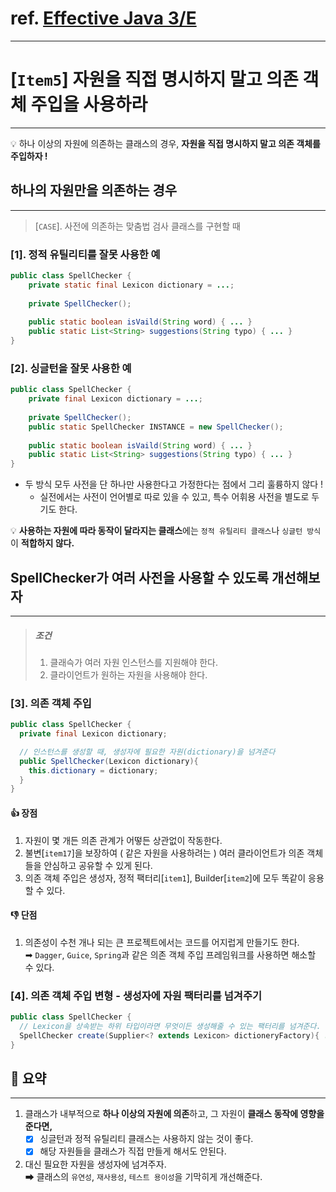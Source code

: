 # ref. [Effective Java 3/E]()

---

# [`Item5`] 자원을 직접 명시하지 말고 의존 객체 주입을 사용하라

---

💡 하나 이상의 자원에 의존하는 클래스의 경우, **자원을 직접 명시하지 말고 의존 객체를 주입하자 !**

## 하나의 자원만을 의존하는 경우
___
>[`CASE`]. 사전에 의존하는 맞춤법 검사 클래스를 구현할 때
### [1]. 정적 유틸리티를 잘못 사용한 예

```java
public class SpellChecker {
    private static final Lexicon dictionary = ...;
    
    private SpellChecker();
    
    public static boolean isVaild(String word) { ... }
    public static List<String> suggestions(String typo) { ... }
}
```

### [2]. 싱글턴을 잘못 사용한 예
```java
public class SpellChecker {
    private final Lexicon dictionary = ...;
    
    private SpellChecker();
    public static SpellChecker INSTANCE = new SpellChecker();
    
    public static boolean isVaild(String word) { ... }
    public static List<String> suggestions(String typo) { ... }
}
```

- 두 방식 모두 사전을 단 하나만 사용한다고 가정한다는 점에서 그리 훌륭하지 않다 !
  - 실전에서는 사전이 언어별로 따로 있을 수 있고, 특수 어휘용 사전을 별도로 두기도 한다.<br>
  
💡 **사용하는 자원에 따라 동작이 달라지는 클래스**에는 `정적 유틸리티 클래스`나 `싱글턴 방식`이 **적합하지 않다.** 


## SpellChecker가 여러 사전을 사용할 수 있도록 개선해보자
___
> ##### 조건
> 1. 클래슥가 여러 자원 인스턴스를 지원해야 한다.
> 2. 클라이언트가 원하는 자원을 사용해야 한다.

### [3]. 의존 객체 주입
```java
public class SpellChecker {
  private final Lexicon dictionary;

  // 인스턴스를 생성할 때, 생성자에 필요한 자원(dictionary)을 넘겨준다
  public SpellChecker(Lexicon dictionary){
    this.dictionary = dictionary;
  }
}
```
#### 👍 장점
1. 자원이 몇 개든 의존 관계가 어떻든 상관없이 작동한다.
2. 불변[`item17`]을 보장하여 ( 같은 자원을 사용하려는 ) 여러 클라이언트가 의존 객체들을 안심하고 공유할 수 있게 된다.
3. 의존 객체 주입은 생성자, 정적 팩터리[`item1`], Builder[`item2`]에 모두 똑같이 응용할 수 있다.

#### 👎 단점
1. 의존성이 수천 개나 되는 큰 프로젝트에서는 코드를 어지럽게 만들기도 한다.<br>
   ➡ `Dagger`, `Guice`, `Spring`과 같은 의존 객체 주입 프레임워크를 사용하면 해소할 수 있다.

### [4]. 의존 객체 주입 변형 - 생성자에 자원 팩터리를 넘겨주기
```java
public class SpellChecker {
  // Lexicon을 상속받는 하위 타입이라면 무엇이든 생성해줄 수 있는 팩터리를 넘겨준다.
  SpellChecker create(Supplier<? extends Lexicon> dictioneryFactory){ ... }
}
```

## 📝 요약
___
1. 클래스가 내부적으로 **하나 이상의 자원에 의존**하고, 그 자원이 **클래스 동작에 영향을 준다면,**<br>
   - [x] 싱글턴과 정적 유틸리티 클래스는 사용하지 않는 것이 좋다.
   - [x] 해당 자원들을 클래스가 직접 만들게 해서도 안된다.<br>
2. 대신 필요한 자원을 생성자에 넘겨주자.<br>
   ➡ 클래스의 `유연성`, `재사용성`, `테스트 용이성`을 기막히게 개선해준다.
